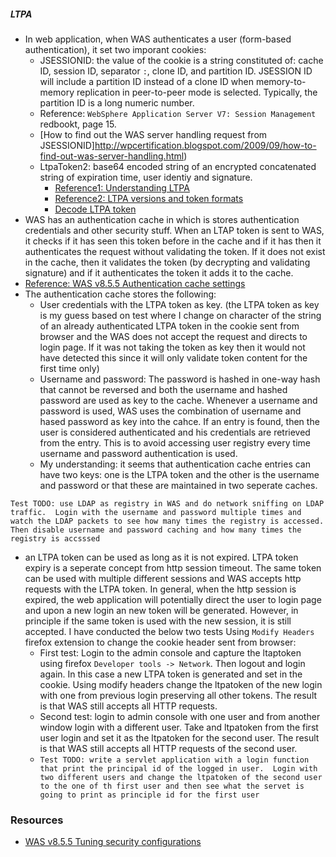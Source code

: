 ##### LTPA
* In web application, when WAS authenticates a user (form-based authentication), it set two imporant cookies:
  * JSESSIONID: the value of the cookie is a string constituted of: cache ID, session ID, separator `:`, clone ID, and partition ID. JSESSION ID will include a partition ID instead of a clone ID when memory-to-memory replication in peer-to-peer mode is selected. Typically, the partition ID is a long numeric number.  
   * Reference: `WebSphere Application Server V7: Session Management` redbookt, page 15.
   * [How to find out the WAS server handling request from JSESSIONID]http://wpcertification.blogspot.com/2009/09/how-to-find-out-was-server-handling.html)
  * LtpaToken2: base64 encoded string of an encrypted concatenated string of expiration time, user identiy and signature.
    * [Reference1: Understanding LTPA](http://www-01.ibm.com/support/knowledgecenter/SS9H2Y_5.0.0/com.ibm.dp.xs.doc/understandingltpa.htm)
    * [Reference2: LTPA versions and token formats](http://www-01.ibm.com/support/knowledgecenter/SS9H2Y_5.0.0/com.ibm.dp.xs.doc/understandingltpa02.htm%23ltpaversions)
    * [Decode LTPA token](http://wrschneider.blogspot.com/2011/10/quick-and-dirty-sso-with-ltpa.html)
* WAS has an authentication cache in which is stores authentication credentials and other security stuff.  When an LTAP token is sent to WAS, it checks if it has seen this token before in the cache and if it has then it authenticates the request without validating the token. If it does not exist in the cache, then it validates the token (by decrypting and validating signature) and if it authenticates the token it adds it to the cache.
 * [Reference: WAS v8.5.5 Authentication cache settings](http://www-01.ibm.com/support/knowledgecenter/SSAW57_8.5.5/com.ibm.websphere.nd.doc/ae/usec_sec_domains_cache.html?cp=SSAW57_8.5.5)
* The authentication cache stores the following:
  * User credentials with the LTPA token as key. (the LTPA token as key is my guess based on test where I change on character of the string of an already authenticated LTPA token in the cookie sent from browser and the WAS does not accept the request and directs to login page.  If it was not taking the token as key then it would not have detected this since it will only validate token content for the first time only)
  * Username and password: The password is hashed in one-way hash that cannot be reversed and both the username and hashed password are used as key to the cache.  Whenever a username and password is used, WAS uses the combination of username and hased password as key into the cahce.  If an entry is found, then the user is considered authenticated and his credentials are retrieved from the entry.  This is to avoid accessing user registry every time username and password authentication is used.
  * My understanding: it seems that authentication cache entries can have two keys: one is the LTPA token and the other is the username and password or that these are maintained in two seperate caches.
```
Test TODO: use LDAP as registry in WAS and do network sniffing on LDAP traffic.  Login with the username and password multiple times and watch the LDAP packets to see how many times the registry is accessed.  Then disable username and password caching and how many times the registry is accsssed
```

* an LTPA token can be used as long as it is not expired.  LTPA token expiry is a seperate concept from http session timeout.  The same token can be used with multiple different sessions and WAS accepts http requests with the LTPA token.  In general, when the http session is expired, the web application will potentially direct the user to login page and upon a new login an new token will be generated.  However, in principle if the same token is used with the new session, it is still accepted.  I have conducted the below two tests Using `Modify Headers` firefox extension to change the cookie header sent from browser:
  * First test: Login to the admin console and capture the ltaptoken using firefox `Developer tools -> Network`.  Then logout and login again.  In this case a new LTPA token is generated and set in the cookie. Using modify headers change the ltpatoken of the new login with one from previous login preserving all other tokens.  The result is that WAS still accepts all HTTP requests.
  * Second test: login to admin console with one user and from another window login with a different user.  Take and ltpatoken from the first user login and set it as the ltpatoken for the second user.  The result is that WAS still accepts all HTTP requests of the second user.
  * ```Test TODO: write a servlet application with a login function that print the principal id of the logged in user.  Login with two different users and change the ltpatoken of the second user to the one of th first user and then see what the servet is going to print as principle id for the first user```


### Resources
* [WAS v8.5.5 Tuning security configurations](http://www-01.ibm.com/support/knowledgecenter/SSAW57_8.5.5/com.ibm.websphere.nd.doc/ae/tsec_tune.html?cp=SSAW57_8.5.5%2F1-12-2-9-0&lang=en)
